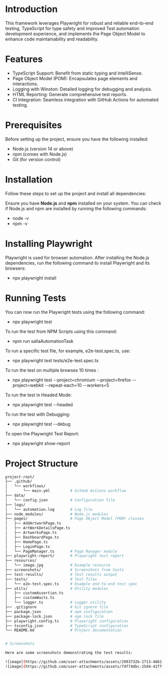 # Introduction

This framework leverages Playwright for robust and reliable end-to-end testing, TypeScript for type safety and improved Test automation development experience, and implements the Page Object Model to enhance code maintainability and readability.

# Features

- TypeScript Support: Benefit from static typing and IntelliSense.
- Page Object Model (POM): Encapsulates page elements and interactions.
- Logging with Winston: Detailed logging for debugging and analysis.
- HTML Reporting: Generate comprehensive test reports.
- CI Integration: Seamless integration with GitHub Actions for automated testing.


# Prerequisites
Before setting up the project, ensure you have the following installed:

- Node.js (version 14 or above)
- npm (comes with Node.js)
- Git (for version control)

# Installation

Follow these steps to set up the project and install all dependencies:

Ensure you have **Node.js** and **npm** installed on your system. You can check if Node.js and npm are installed by
running the following commands:

- node -v
- npm -v

# Installing Playwright

Playwright is used for browser automation. After installing the Node.js dependencies, run the following command to
install Playwright and its browsers:

- npx playwright install

# Running Tests

You can now run the Playwright tests using the following command:

- npx playwright test

To run the test from NPM Scripts using this command:

- npm run sallaAutomationTask

To run a specific test file, for example, e2e-test.spec.ts, use:

- npx playwright test tests/e2e-test.spec.ts

To run the test on multiple browses 10 times :

- npx playwright test --project=chromium --project=firefox --project=webkit --repeat-each=10 --workers=5

To run the test in Headed Mode:

- npx playwright test --headed

To run the test with Debugging:

- npx playwright test --debug

To open the Playwright Test Report:

- npx playwright show-report

# Project Structure 

```bash
project-root/
├── .github/                
│   └── workflows/
│       └── main.yml         # GitHub Actions workflow
├── data/                    
│   └── config.json          # Configuration file
├── logs/                    
│   └── automation.log       # Log file
├── node_modules/            # Node.js modules
├── pages/                   # Page Object Model (POM) classes
│   ├── AddArtworkPage.ts    
│   ├── ArtWorkDetailsPage.ts
│   ├── ArtworksPage.ts      
│   ├── DashboardPage.ts     
│   ├── HomePage.ts          
│   ├── LoginPage.ts         
│   └── PageManager.ts       # Page Manager module
├── playwright-report/       # Playwright test report
├── resources/               
│   └── image.jpg            # Example resource
├── screenshots/             # Screenshots from tests
├── test-results/            # Test results output
├── tests/                   # Test files
│   └── e2e-test.spec.ts     # Example end-to-end test spec
├── utils/                   # Utility modules
│   ├── customAssertion.ts   
│   ├── customWaits.ts       
│   └── logger.ts            # Logger utility
├── .gitignore               # Git ignore file
├── package.json             # npm configuration
├── package-lock.json        # npm lock file
├── playwright.config.ts     # Playwright configuration
├── tsconfig.json            # TypeScript configuration
└── README.md                # Project documentation


# Screenshots

Here are some screenshots demonstrating the test results:

![image](https://github.com/user-attachments/assets/2993732b-1713-4661-8a1f-8c690527591b)
![image](https://github.com/user-attachments/assets/74f74dbc-25d4-41ff-9734-6e069f942329)




